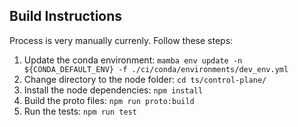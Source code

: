 ## Build Instructions

Process is very manually currenly. Follow these steps:

1. Update the conda environment: `mamba env update -n ${CONDA_DEFAULT_ENV} -f ./ci/conda/environments/dev_env.yml`
2. Change directory to the node folder: `cd ts/control-plane/`
3. Install the node dependencies: `npm install`
4. Build the proto files: `npm run proto:build`
5. Run the tests: `npm run test`
